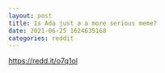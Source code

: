 ```yaml
--- 
layout: post 
title: Is Ada just a a more serious meme? 
date: 2021-06-25 1624635168 
categories: reddit 
--- 
```

https://redd.it/o7q1ol